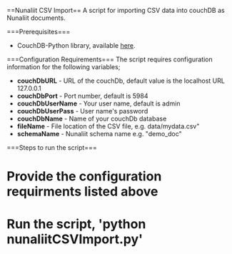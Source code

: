==Nunaliit CSV Import==
A script for importing CSV data into couchDB as Nunaliit documents. 

===Prerequisites===
* CouchDB-Python library, available [here](https://github.com/djc/couchdb-python/).

===Configuration Requirements===
The script requires configuration information for the following variables; 
* **couchDbURL** - URL of the couchDb, default value is the localhost URL 127.0.0.1
* **couchDbPort** - Port number, default is 5984
* **couchDbUserName** - Your user name, default is admin
* **couchDbUserPass** - User name's password
* **couchDbName** - Name of your couchDb database
* **fileName** - File location of the CSV file, e.g. data/mydata.csv"
* **schemaName** - Nunaliit schema name e.g. "demo_doc"

===Steps to run the script===
# Provide the configuration requirments listed above
# Run the script, 'python nunaliitCSVImport.py'

